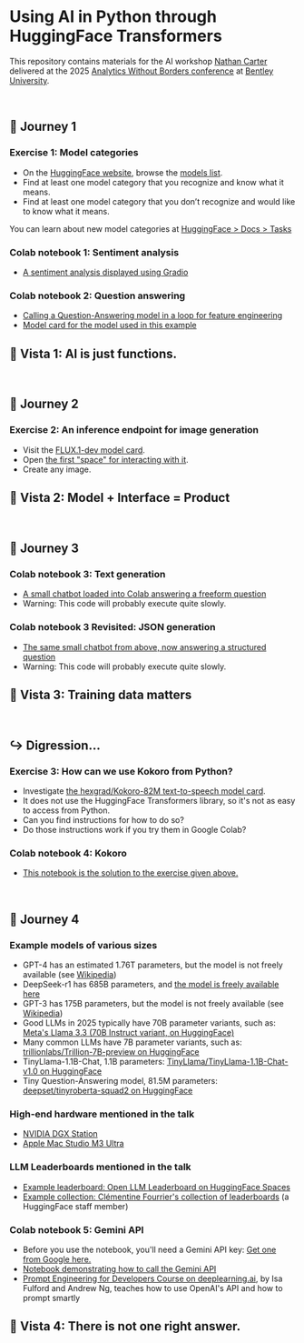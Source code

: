 # Using AI in Python through HuggingFace Transformers

This repository contains materials for the AI workshop [Nathan Carter](https://faculty.bentley.edu/profile/ncarter) delivered at the 2025 [Analytics Without Borders conference](https://www.bentley.edu/centers/cads/dart/analytics-without-borders) at [Bentley University](http://www.bentley.edu).

&nbsp;

## :walking: Journey 1

### Exercise 1: Model categories

 - On the [HuggingFace website](https://huggingface.co/), browse the [models list](https://huggingface.co/models).
 - Find at least one model category that you recognize and know what it means.
 - Find at least one model category that you don’t recognize and would like to know what it means.

You can learn about new model categories at [HuggingFace > Docs > Tasks](https://huggingface.co/tasks)

### Colab notebook 1: Sentiment analysis

 - [A sentiment analysis displayed using Gradio](https://colab.research.google.com/drive/1yIQfGr0T6kL3bEZ7tWTGNMKboLGvpLtm?usp=sharing)

### Colab notebook 2: Question answering

 - [Calling a Question-Answering model in a loop for feature engineering](https://colab.research.google.com/drive/1S2RyyNRR_7lJGv8i_aRWrbVMl86G8Deo?usp=sharing)
 - [Model card for the model used in this example](https://huggingface.co/google-bert/bert-large-uncased-whole-word-masking-finetuned-squad)

## :sunrise_over_mountains: Vista 1: AI is just functions.

&nbsp;

## :walking: Journey 2

### Exercise 2: An inference endpoint for image generation

 - Visit the [FLUX.1-dev model card](https://huggingface.co/black-forest-labs/FLUX.1-dev).
 - Open [the first "space" for interacting with it](https://huggingface.co/spaces/black-forest-labs/FLUX.1-dev).
 - Create any image.

## :sunrise_over_mountains: Vista 2: Model + Interface = Product

&nbsp;

## :walking: Journey 3

### Colab notebook 3: Text generation

 - [A small chatbot loaded into Colab answering a freeform question](https://colab.research.google.com/drive/1V1wRIb2cSqsWIzX1_auAYr3hFO5nAie2?usp=sharing)
 - Warning: This code will probably execute quite slowly.

<!--
### Experiment: What can a small chatbot do?

 - Use Colab notebook 3 to ask a question to TinyLlama 1.1B Chat v1.0.
 - [Use this Padlet](https://bentleyu.padlet.org/ncarter80/what-does-tinyllama-1-1b-know-7bw117qecj9f8u04) to share whether it knew the answer to your question not.
-->

### Colab notebook 3 Revisited: JSON generation

 - [The same small chatbot from above, now answering a structured question](https://colab.research.google.com/drive/1lOgtBLx_U7T37T0-wZrZNteQI4LA-_Q3?usp=sharing)
 - Warning: This code will probably execute quite slowly.

## :sunrise_over_mountains: Vista 3: Training data matters

&nbsp;

## :arrow_right_hook: Digression...

### Exercise 3: How can we use Kokoro from Python?

 - Investigate [the hexgrad/Kokoro-82M text-to-speech model card](https://huggingface.co/hexgrad/Kokoro-82M).
 - It does not use the HuggingFace Transformers library, so it's not as easy to access from Python.
 - Can you find instructions for how to do so?
 - Do those instructions work if you try them in Google Colab?

### Colab notebook 4: Kokoro

 - [This notebook is the solution to the exercise given above.](https://colab.research.google.com/drive/15BftVIs9GS4n_glHA2jI16jJabxu3AgA?usp=sharing)

&nbsp;

## :walking: Journey 4

### Example models of various sizes

 - GPT-4 has an estimated 1.76T parameters, but the model is not freely available (see [Wikipedia](https://en.wikipedia.org/wiki/GPT-4))
 - DeepSeek-r1 has 685B parameters, and [the model is freely available here](https://huggingface.co/deepseek-ai/DeepSeek-R1)
 - GPT-3 has 175B parameters, but the model is not freely available (see [Wikipedia](https://en.wikipedia.org/wiki/GPT-3))
 - Good LLMs in 2025 typically have 70B parameter variants, such as: [Meta's Llama 3.3 (70B Instruct variant, on HuggingFace)](https://huggingface.co/meta-llama/Llama-3.3-70B-Instruct)
 - Many common LLMs have 7B parameter variants, such as: [trillionlabs/Trillion-7B-preview on HuggingFace](https://huggingface.co/trillionlabs/Trillion-7B-preview)
 - TinyLlama-1.1B-Chat, 1.1B parameters: [TinyLlama/TinyLlama-1.1B-Chat-v1.0 on HuggingFace](https://huggingface.co/TinyLlama/TinyLlama-1.1B-Chat-v1.0)
 - Tiny Question-Answering model, 81.5M parameters: [deepset/tinyroberta-squad2 on HuggingFace](https://huggingface.co/deepset/tinyroberta-squad2)

### High-end hardware mentioned in the talk

 - [NVIDIA DGX Station](https://www.nvidia.com/en-us/products/workstations/dgx-station/)
 - [Apple Mac Studio M3 Ultra](https://www.apple.com/newsroom/2025/03/apple-unveils-new-mac-studio-the-most-powerful-mac-ever/)

### LLM Leaderboards mentioned in the talk

 - [Example leaderboard: Open LLM Leaderboard on HuggingFace Spaces](https://huggingface.co/spaces/open-llm-leaderboard/open_llm_leaderboard#/)
 - [Example collection: Clémentine Fourrier's collection of leaderboards](https://huggingface.co/collections/clefourrier/leaderboards-and-benchmarks-64f99d2e11e92ca5568a7cce) (a HuggingFace staff member)

### Colab notebook 5: Gemini API

 - Before you use the notebook, you'll need a Gemini API key: [Get one from Google here.](https://aistudio.google.com/app/apikey)
 - [Notebook demonstrating how to call the Gemini API](https://colab.research.google.com/drive/1m_w1X2_ePX6sfgaDcL1omNrrIdybfaZL?usp=sharing)
 - [Prompt Engineering for Developers Course on deeplearning.ai](https://www.deeplearning.ai/short-courses/chatgpt-prompt-engineering-for-developers/), by Isa Fulford and Andrew Ng, teaches how to use OpenAI's API and how to prompt smartly

## :sunrise_over_mountains: Vista 4: There is not one right answer.
